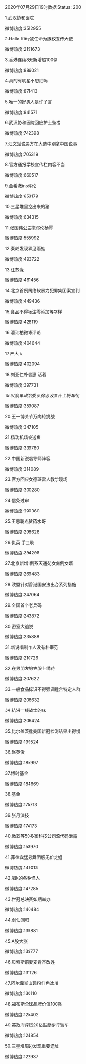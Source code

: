 2020年07月29日19时数据
Status: 200

1.武汉协和医院

微博热度:3512955

2.Hello Kitty被任命为版权宣传大使

微博热度:2151673

3.香港连续8天新增超100例

微博热度:886021

4.真的有明星不想红吗

微博热度:871413

5.唯一的好男人是许子言

微博热度:841571

6.武汉协和医院回应护士坠楼

微博热度:742398

7.汪文斌说美方在大选中别拿中国说事

微博热度:705319

8.官方通报学校宣传栏内容不当

微博热度:660517

9.金希澈ins评论

微博热度:653178

10.三星堆里挖出来的猪

微博热度:634315

11.张国伟公主抱邓伦杨幂

微博热度:555992

12.秦岭发现罕见雨蛙

微博热度:493722

13.汪苏泷

微博热度:461456

14.北京首例网络软暴力犯罪集团案宣判

微博热度:449436

15.食品不得标注零添加等字样

微博热度:428119

16.潘玮柏微博评论

微博热度:404644

17.严大人

微博热度:402094

18.刘亚仁朴信惠 活着

微博热度:397731

19.火箭军政治委员徐忠波晋升上将军衔

微博热度:359087

20.王一博关节万向轮挑战

微博热度:347105

21.杨玏机场被送鱼

微博热度:339780

22.中国新说唱导师阵容

微博热度:314089

23.官方回应女德班雷人教学现场

微博热度:300280

24.信条过审

微博热度:299360

25.王思聪点赞药水哥

微博热度:298628

26.仇英 手工耿

微博热度:294295

27.北京新增1例系天通苑女病例女婿

微博热度:269483

28.欧盟针对香港国安法出台系列措施

微博热度:247064

29.全国首个老兵码

微博热度:243872

30.密室大逃脱

微博热度:235888

31.新说唱制作人没有朴宰范

微博热度:210726

32.在男朋友的衣服上绣花

微博热度:207622

33.一般食品标识不得强调适合特定人群

微博热度:206632

34.抗洪一线战士的床

微博热度:206424

35.比尔盖茨批美国新冠检测结果出得慢

微博热度:199524

36.赵英俊

微博热度:185997

37.博时基金

微博热度:184669

38.基金

微博热度:175713

39.张月演技

微博热度:174173

40.微软等50多家科技公司源代码泄露

微博热度:158970

41.菲律宾猛男舞团版无价之姐

微博热度:149013

42.唱k的各种怪人

微博热度:147285

43.世冠总决赛如期举办

微博热度:140484

44.剑仙回归

微博热度:139881

45.A股大涨

微博热度:139777

46.贝索斯前妻麦肯齐改姓

微博热度:131126

47.阿尔卑斯山现粉红色冰川

微博热度:130110

48.福布斯全球品牌价值100强

微博热度:125402

49.英政府斥资20亿鼓励步行骑车

微博热度:124854

50.三星堆周边发现重要遗址

微博热度:122937


